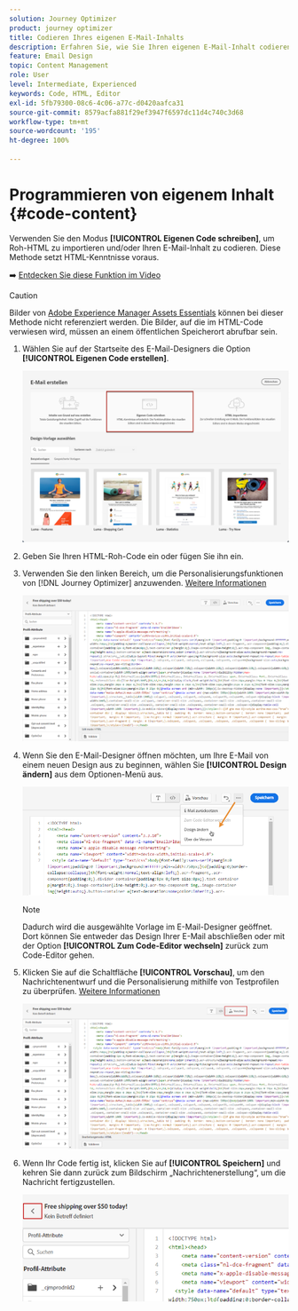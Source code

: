```yaml
---
solution: Journey Optimizer
product: journey optimizer
title: Codieren Ihres eigenen E-Mail-Inhalts
description: Erfahren Sie, wie Sie Ihren eigenen E-Mail-Inhalt codieren
feature: Email Design
topic: Content Management
role: User
level: Intermediate, Experienced
keywords: Code, HTML, Editor
exl-id: 5fb79300-08c6-4c06-a77c-d0420aafca31
source-git-commit: 8579acfa881f29ef3947f6597dc11d4c740c3d68
workflow-type: tm+mt
source-wordcount: '195'
ht-degree: 100%

---
```


# Programmieren von eigenem Inhalt {#code-content}

Verwenden Sie den Modus **[!UICONTROL Eigenen Code schreiben]**, um Roh-HTML zu importieren und/oder Ihren E-Mail-Inhalt zu codieren. Diese Methode setzt HTML-Kenntnisse voraus.

➡️ [Entdecken Sie diese Funktion im Video](#video)

>[!CAUTION]
>
> Bilder von [Adobe Experience Manager Assets Essentials](../content-management/assets-essentials.md) können bei dieser Methode nicht referenziert werden. Die Bilder, auf die im HTML-Code verwiesen wird, müssen an einem öffentlichen Speicherort abrufbar sein.

1. Wählen Sie auf der Startseite des E-Mail-Designers die Option **[!UICONTROL Eigenen Code erstellen]**.

   ![](assets/code-your-own.png)

1. Geben Sie Ihren HTML-Roh-Code ein oder fügen Sie ihn ein.

1. Verwenden Sie den linken Bereich, um die Personalisierungsfunktionen von [!DNL Journey Optimizer] anzuwenden. [Weitere Informationen](../personalization/personalize.md)

   ![](assets/code-editor.png)

1. Wenn Sie den E-Mail-Designer öffnen möchten, um Ihre E-Mail von einem neuen Design aus zu beginnen, wählen Sie **[!UICONTROL Design ändern]** aus dem Optionen-Menü aus.

   ![](assets/code-editor-change-design.png)

   >[!NOTE]
   >
   >Dadurch wird die ausgewählte Vorlage im E-Mail-Designer geöffnet. Dort können Sie entweder das Design Ihrer E-Mail abschließen oder mit der Option **[!UICONTROL Zum Code-Editor wechseln]** zurück zum Code-Editor gehen.

1. Klicken Sie auf die Schaltfläche **[!UICONTROL Vorschau]**, um den Nachrichtenentwurf und die Personalisierung mithilfe von Testprofilen zu überprüfen. [Weitere Informationen](preview.md)

   ![](assets/code-editor-preview.png)

1. Wenn Ihr Code fertig ist, klicken Sie auf **[!UICONTROL Speichern]** und kehren Sie dann zurück zum Bildschirm „Nachrichtenerstellung“, um die Nachricht fertigzustellen.

   ![](assets/code-editor-save.png)
